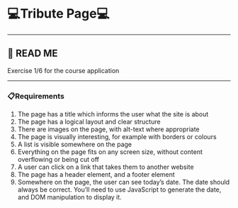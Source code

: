 # 💻Tribute Page💻
_____

## 👀 READ ME

Exercise 1/6 for the course application 

_____

### 📋Requirements
1. The page has a title which informs the user what the site is about
2. The page has a logical layout and clear structure
3. There are images on the page, with alt-text where appropriate
4. The page is visually interesting, for example with borders or colours
5. A list is visible somewhere on the page
6. Everything on the page fits on any screen size, without content overflowing or being cut off
7. A user can click on a link that takes them to another website
8. The page has a header element, and a footer element
9. Somewhere on the page, the user can see today’s date. The date should always be correct. You’ll need to use JavaScript to generate the date, and DOM manipulation to display it.
